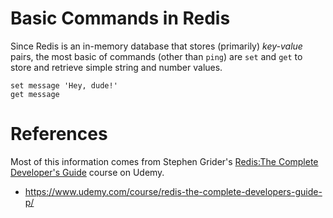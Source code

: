 # Basic Commands in Redis

Since Redis is an in-memory database that stores (primarily) *key-value* pairs, the most basic of commands (other than `ping`) are `set` and `get` to store and retrieve simple string and number values.

```redis
set message 'Hey, dude!'
get message
```

# References

Most of this information comes from Stephen Grider's [Redis:The Complete Developer's Guide](https://www.udemy.com/course/redis-the-complete-developers-guide-p/) course on Udemy.

* <https://www.udemy.com/course/redis-the-complete-developers-guide-p/>
